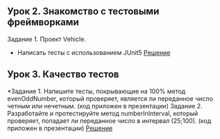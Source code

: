 ## Урок 2. Знакомство с тестовыми фреймворками
Задание 1. Проект Vehicle. 
* Написать тесты с использованием JUnit5
[Решение](https://github.com/LightlanaDr/Unittests/tree/e96bae6ad439f604fd0f434a49f36bf0e63b7418/src/test/java/sem2/home_work)

## Урок 3. Качество тестов
*Задание 1.
Напишите тесты, покрывающие на 100% метод evenOddNumber, который проверяет, является ли переданное число четным или нечетным. (код приложен в презентации)
Задание 2.
Разработайте и протестируйте метод numberInInterval, который проверяет, попадает ли переданное число в интервал (25;100). (код приложен в презентации)
[Решение](https://github.com/LightlanaDr/Unittests/tree/e96bae6ad439f604fd0f434a49f36bf0e63b7418/src/test/java/sem2/home_work)
